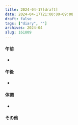 ```yaml
---
title: 2024-04-17[draft]
date: 2024-04-17T21:00:00+09:00
draft: false
tags: ["diary", ""]
archives: 2024-04
slug: 161809
---
```

#### 午前
- 
#### 午後
- 
#### 体調
- 
#### その他